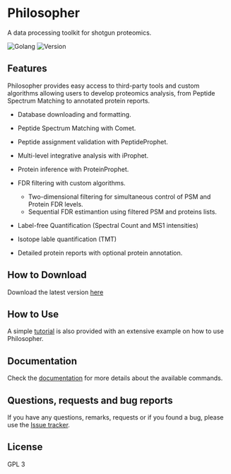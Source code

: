 # Philosopher
A data processing toolkit for shotgun proteomics.

![Golang](https://img.shields.io/badge/Go-1.8.0-blue.svg) ![Version](https://img.shields.io/badge/version-rc1-blue.svg)


## Features
Philosopher provides easy access to third-party tools and custom algorithms allowing users to develop proteomics analysis, from Peptide Spectrum Matching to annotated protein reports.

- Database downloading and formatting.

- Peptide Spectrum Matching with Comet.

- Peptide assignment validation with PeptideProphet.

- Multi-level integrative analysis with iProphet.

- Protein inference with ProteinProphet.

- FDR filtering with custom algorithms.

  - Two-dimensional filtering for simultaneous control of PSM and Protein FDR levels.
  - Sequential FDR estimantion using filtered PSM and proteins lists.

- Label-free Quantification (Spectral Count and MS1 intensities)

- Isotope lable quantification (TMT)

- Detailed protein reports with optional protein annotation.


## How to Download
Download the latest version [here](https://github.com/prvst/philosopher/releases/latest)


## How to Use
A simple [tutorial](tutorial.md) is also provided with an extensive example on how to use Philosopher.


## Documentation
Check the [documentation](documentation.md) for more details about the available commands.


## Questions, requests and bug reports
If you have any questions, remarks, requests or if you found a bug, please use the [Issue tracker](https://github.com/prvst/philosopher/issues).


## License
GPL 3
